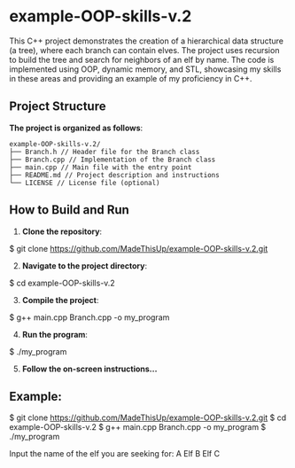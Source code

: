 # example-OOP-skills-v.2

This C++ project demonstrates the creation of a hierarchical data structure (a tree), where each branch can contain elves. The project uses recursion to build the tree and search for neighbors of an elf by name. The code is implemented using OOP, dynamic memory, and STL, showcasing my skills in these areas and providing an example of my proficiency in C++.

## Project Structure

**The project is organized as follows**:

```
example-OOP-skills-v.2/
├── Branch.h // Header file for the Branch class
├── Branch.cpp // Implementation of the Branch class
├── main.cpp // Main file with the entry point
├── README.md // Project description and instructions
└── LICENSE // License file (optional)
```

## How to Build and Run

1. **Clone the repository**:

$ git clone https://github.com/MadeThisUp/example-OOP-skills-v.2.git

2. **Navigate to the project directory**:

$ cd example-OOP-skills-v.2

3. **Compile the project**:

$ g++ main.cpp Branch.cpp -o my_program

4. **Run the program**:

$ ./my_program

5. **Follow the on-screen instructions...**

## Example:

$ git clone https://github.com/MadeThisUp/example-OOP-skills-v.2.git
$ cd example-OOP-skills-v.2
$ g++ main.cpp Branch.cpp -o my_program
$ ./my_program

Input the name of the elf you are seeking for: 
A
Elf B
Elf C

